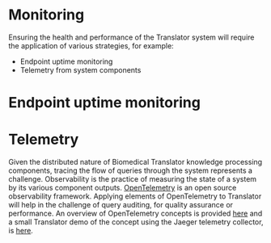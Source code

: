 # Monitoring

Ensuring the health and performance of the Translator system will require the application of various strategies, for example:

* Endpoint uptime monitoring
* Telemetry from system components

# Endpoint uptime monitoring

# Telemetry

Given the distributed nature of Biomedical Translator knowledge processing components, tracing the flow of queries through the system represents a challenge. Observability is the practice of measuring the state of a system by its various component outputs. [OpenTelemetry](https://opentelemetry.io/) is an open source observability framework. Applying elements of OpenTelemetry to Translator will help in the challenge of query auditing, for quality assurance or performance.  An overview of OpenTelemetry concepts is provided [here](https://docs.google.com/presentation/d/1OjcE1gVhx8u9EvvHGn6h50otBKmpd-9HidlTNppXXy0/edit#slide=id.g27ee40efb83_0_3) and a small Translator demo of the concept using the Jaeger telemetry collector, is [here](https://github.com/TranslatorSRI/Jaeger-demo).
